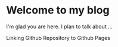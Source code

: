 # Welcome to my blog

I'm glad you are here. I plan to talk about ...

Linking Github Repository to Github Pages
